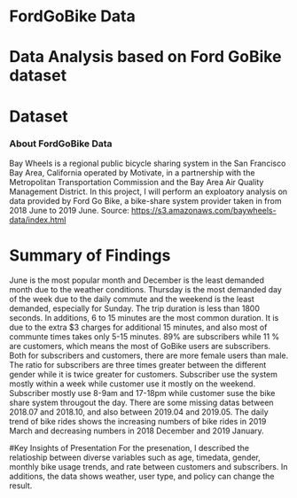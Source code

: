 # FordGoBike Data
# Data Analysis based on Ford GoBike dataset

# Dataset
### About FordGoBike Data
Bay Wheels is a regional public bicycle sharing system in the San Francisco Bay Area, California operated by Motivate, in a partnership with the Metropolitan Transportation Commission and the Bay Area Air Quality Management District. In this project, I will perform an exploatory analysis on data provided by Ford Go Bike, a bike-share system provider taken in from 2018 June to 2019 June. Source: https://s3.amazonaws.com/baywheels-data/index.html

# Summary of Findings
June is the most popular month and December is the least demanded month due to the weather conditions. Thursday is the most demanded day of the week due to the daily commute and the weekend is the least demanded, especially for Sunday. The trip duration is less than 1800 seconds. In additions, 6 to 15 minutes are the most common duration. It is due to the extra $3 charges for additional 15 minutes, and also most of communte times takes only 5-15 minutes. 89% are subscribers while 11 % are customers, which means the most of GoBike users are subscribers. Both for subscribers and customers, there are more female users than male. The ratio for subscribers are three times greater between the different gender while it is twice greater for customers. Subscriber use the system mostly within a week while customer use it mostly on the weekend. Subscriber mostly use 8-9am and 17-18pm while customer suse the bike share system througout the day. There are some missing datas between 2018.07 and 2018.10, and also between 2019.04 and 2019.05. The daily trend of bike rides shows the increasing numbers of bike rides in 2019 March and decreasing numbers in 2018 December and 2019 January.

#Key Insights of Presentation
For the presenation, I described the relatioship between diverse variables such as age, timedata, gender, monthly bike usage trends, and rate between customers and subscribers. In additions, the data shows weather, user type, and policy can change the result. 
